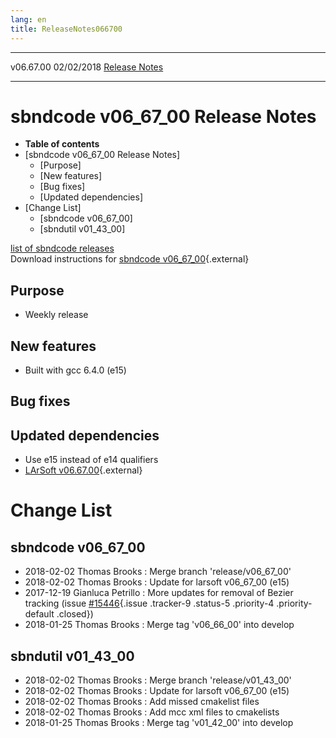 ```yaml
---
lang: en
title: ReleaseNotes066700
---
```


  ----------- ------------ -- -- ------------------------------------------------------
  v06.67.00   02/02/2018         [Release Notes](ReleaseNotes066700.html)
  ----------- ------------ -- -- ------------------------------------------------------



sbndcode v06\_67\_00 Release Notes
======================================================================================

-   **Table of contents**
-   [sbndcode v06\_67\_00 Release
    Notes]
    -   [Purpose]
    -   [New features]
    -   [Bug fixes]
    -   [Updated dependencies]
-   [Change List]
    -   [sbndcode v06\_67\_00]
    -   [sbndutil v01\_43\_00]

[list of sbndcode
releases](List_of_SBND_code_releases.html)\
Download instructions for [sbndcode
v06\_67\_00](http://scisoft.fnal.gov/scisoft/bundles/sbnd/v06_67_00/sbndcode-v06_67_00.html){.external}



Purpose
----------------------------------

-   Weekly release



New features
--------------------------------------------

-   Built with gcc 6.4.0 (e15)



Bug fixes
--------------------------------------



Updated dependencies
------------------------------------------------------------

-   Use e15 instead of e14 qualifiers
-   [LArSoft
    v06.67.00](https://cdcvs.fnal.gov/redmine/projects/larsoft/wiki/ReleaseNotes066700){.external}



Change List
==========================================



sbndcode v06\_67\_00
----------------------------------------------------------

-   2018-02-02 Thomas Brooks : Merge branch \'release/v06\_67\_00\'
-   2018-02-02 Thomas Brooks : Update for larsoft v06\_67\_00 (e15)
-   2017-12-19 Gianluca Petrillo : More updates for removal of Bezier
    tracking (issue
    [\#15446](/redmine/issues/15446 "Necessary Maintenance: BezierTrack should be removed from LArSoft (Closed)"){.issue
    .tracker-9 .status-5 .priority-4 .priority-default .closed})
-   2018-01-25 Thomas Brooks : Merge tag \'v06\_66\_00\' into develop



sbndutil v01\_43\_00
----------------------------------------------------------

-   2018-02-02 Thomas Brooks : Merge branch \'release/v01\_43\_00\'
-   2018-02-02 Thomas Brooks : Update for larsoft v06\_67\_00 (e15)
-   2018-02-02 Thomas Brooks : Add missed cmakelist files
-   2018-02-02 Thomas Brooks : Add mcc xml files to cmakelists
-   2018-01-25 Thomas Brooks : Merge tag \'v01\_42\_00\' into develop
